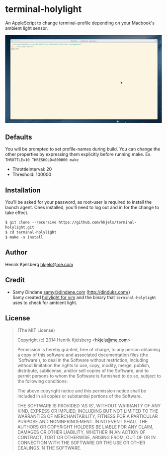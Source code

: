 
terminal-holylight
==================

An AppleScript to change terminal-profile depending on your Macbook's
ambient light sensor.


![Terminal holylight](https://raw.githubusercontent.com/hkjels/github-images/master/terminal-holylight/terminal-holylight.gif)


Defaults
--------

You will be prompted to set profile-names during build. You can change the
other properties by expressing them explicitly before running make.
Ex. `THROTTLE=10 THRESHOLD=800000 make`

- ThrottleInterval: 20
- Threshold: 100000


Installation
------------

You'll be asked for your password, as root-user is required to install the
launch agent. Ones installed, you'll need to log out and in for the change
to take effect.

    $ git clone --recursive https://github.com/hkjels/terminal-holylight.git
    $ cd terminal-holylight
    $ make -s install


Author
------

Henrik Kjelsberg <hkjels@me.com>


Credit
------

- Samy Dindane <samy@dindane.com> (http://dinduks.com/)  
  Samy created [holylight for vim](https://github.com/Dinduks/vim-holylight)
  and the binary that `terminal-holylight` uses to check for ambient light.


License
-------

> (The MIT License)
>
> Copyright (c) 2014 Henrik Kjelsberg &lt;hkjels@me.com&gt;
>
> Permission is hereby granted, free of charge, to any person obtaining
> a copy of this software and associated documentation files (the
> 'Software'), to deal in the Software without restriction, including
> without limitation the rights to use, copy, modify, merge, publish,
> distribute, sublicense, and/or sell copies of the Software, and to
> permit persons to whom the Software is furnished to do so, subject to
> the following conditions:
>
> The above copyright notice and this permission notice shall be
> included in all copies or substantial portions of the Software.
>
> THE SOFTWARE IS PROVIDED 'AS IS', WITHOUT WARRANTY OF ANY KIND,
> EXPRESS OR IMPLIED, INCLUDING BUT NOT LIMITED TO THE WARRANTIES OF
> MERCHANTABILITY, FITNESS FOR A PARTICULAR PURPOSE AND NONINFRINGEMENT.
> IN NO EVENT SHALL THE AUTHORS OR COPYRIGHT HOLDERS BE LIABLE FOR ANY
> CLAIM, DAMAGES OR OTHER LIABILITY, WHETHER IN AN ACTION OF CONTRACT,
> TORT OR OTHERWISE, ARISING FROM, OUT OF OR IN CONNECTION WITH THE
> SOFTWARE OR THE USE OR OTHER DEALINGS IN THE SOFTWARE.

